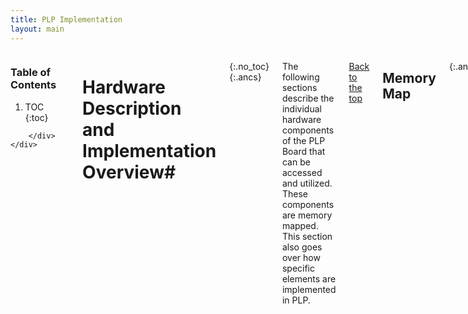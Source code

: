 ```yaml
---
title: PLP Implementation
layout: main
---
```


<div class="hide-for-small-only">
    <div class="medium-3 columns">
	<div class="panel">

	
<!-- NOTE: the following block must not be indented or it isn't properly recognized as markdown -->

<h3 class="noanchor"> Table of Contents </h3>

<div class="toc" markdown="1">

1. TOC
{:toc}

</div>
<!-- END OF MARKDOWN BLOCK -->


        </div>
    </div>
</div>


<div class="medium-9 columns my-content" markdown="1">
<div class="ancs" id="top"></div>

# Hardware Description and Implementation Overview#
{:.no_toc}
{:.ancs}

The following sections describe the individual hardware components of the PLP Board that can be accessed and utilized. These components are memory mapped. This section also goes over how specific elements are implemented in PLP.

[Back to the top](#top)


## Memory Map ##
{:.ancs}

The table below indicates where a certain memory mapped device begins, how many bytes are allocated to that device, and the name of the device.

<div class="mobile" markdown="1">

| **Beginning Address** | **Length in Bytes** | Device |
|:----------------------|:--------------------|:-------|
| `0x00000000` | 2048 | Boot/ROM |
| `0x10000000` | 16777216 | RAM |
| `0xf0000000` | 16 | UART |
| `0xf0100000` | 4 | Switches |
| `0xf0200000` | 4 | LEDs |
| `0xf0300000` | 12 | GPIO |
| `0xf0400000` | 8 | VGA |
| `0xf0500000` | 8 | PLPID |
| `0xf0600000` | 4 | Timer |
| `0xf0700000` | 8 | Interrupt Controller |
| `0xf0800000` | ? | Performance Counter Hardware |
| `0xf0a00000` | 4 | Seven Segment Displays |
{:.mobile}

</div>

Each of these devices will be discussed in the following sections.


[Back to the top](#top)



## ROM ##
{:.ancs}

The ROM module is a non-volatile, read-only memory that stores the bootloader (fload). The bootloader is used with PLPTool to load programs over the serial port. The PLP Board starts at the memory address 0x00000000 on start up and upon reset, causing the bootloader to execute.

[Back to the top](#top)



## RAM ##
{:.ancs}

The RAM module is a volatile, random access memory that stores all the downloaded program code and data. Generally, the programmer will place their program at the beginning of the RAM using the directive `.org 0x10000000` . Additionally, the stack is generally initialized at the "top" of RAM by using the directive `$sp = 0x10fffffc`  .

[Back to the top](#top)




## Switches ##
{:.ancs}

#### Description ####
{:.ancs}

The Switches module is a read-only register that always holds the current value of the switch positions on the PLP Board. There are 8 switches on the PLP Board, which are mapped to the lowest byte of the register. Writing to this register will have no effect.

[Back to the top](#top)

#### Code Example ####
{:.ancs}

To use the switches, load a word from the memory address at `0xf0100000` into a register.  You can then use this value within other parts of your program.

Example:

<pre><code class="language-plp" id="clipboard-content-switches">
.org 0x10000000

main: 
    li $t0 , 0xf0100000 # load the memory address for the switches into $t0
    li $t1 , 0xf0200000 # load the memory address for the LEDs into $t1

start:
    lw $t2 , 0($t0) # load the value from the address of the switches into $t2
    sw $t2 , 0($t1) # store the value from $t2 into the address of the LEDs ($t1)

    j start # jump to the start label
    nop
</code></pre>
<button title="Note: clipboard access is not available on all platforms, results may vary." id="clipboard-button-switches" class="tiny copy-button" data-clipboard-target="clipboard-content-switches">Copy to clipboard</button>

<p class="panel show-for-touch">Note: clipboard access is not available on all platforms, results may vary.</p>

This program will read in the value of the switches, then display that value on the LEDs.  The switches and LEDs have a 1-to-1 relation so pressing 0 and 1 on the switches will light up 0 and 1 on the LEDs.

Additional tutorial: [PLP Basic I/O Tutorial](https://www.youtube.com/watch?v=ddDRRAzlGKk)

[Back to the top](#top)




## LEDs ##
{:.ancs}

#### Description ####
{:.ancs}

The LEDs module is a read-write register that stores the value of the LEDs on the PLP Board. There are 8 LEDs, mapped to the lowest byte of the register. Reading the register will provide the current status of the LEDs, and writing to the register will update the LEDs' status.


[Back to the top](#top)

#### Code Example ####
{:.ancs}

To use the LEDs, simple store a word into the memory address at `0xf0200000`.  <br>
*Note:* the LEDs will only represent the lowest 8 bits of information.

Example:

<pre><code class="language-plp" id="clipboard-content-leds">
.org 0x10000000

main:
    li $t0 , 0  # setting $t0 to 0
    li $t1 , 0xf0200000 # setting $t1 to the memory address of the LEDs

loop:
    sw $t0 , 0($t1) # store the value of $t0 into the LEDs memory address
    addiu $t0 , $t0 , 1 # increment $t0 by 1
    j loop  # jump to the loop 
    nop # nop after jump
</code></pre>
<button title="Note: clipboard access is not available on all platforms, results may vary." id="clipboard-button-leds" class="tiny copy-button" data-clipboard-target="clipboard-content-leds">Copy to clipboard</button>

<p class="panel show-for-touch">Note: clipboard access is not available on all platforms, results may vary.</p>

This program will continuously increment a counter and display it on the LEDs.  When the number reaches 256, the LEDs will read 0 and start the cycle over again because they only show the least significant byte.

Additional tutorial: [PLP Basic I/O Tutorial](https://www.youtube.com/watch?v=ddDRRAzlGKk)

[Back to the top](#top)





## UART ##
{:.ancs}

The UART module is designed to send or receive a single byte at a time, and can only store one byte in the send and receive buffer. This means that you must first either send the data in the buffer before reloading the buffer and you must retrieve the data in the receive buffer (by polling) before the next byte is available.

There are four registers that are memory mapped that the UART module uses:

<div class="mobile" markdown="1">

| Address | Description | Contents Format |
|:--------|:------------|:---------|
|`0xf0000000` | Command Register	| `xxxxxxxxxxxxxxxxxxxxxxxxxxxxxx00` |
|`0xf0000004` | Status Register		| `xxxxxxxxxxxxxxxxxxxxxxxxxxxxxx01` |
|`0xf0000008` | Receive Buffer		| `xxxxxxxxxxxxxxxxxxxxxxxx00000000` |
|`0xf000000c` | Send Buffer			| `xxxxxxxxxxxxxxxxxxxxxxxx00000000` |
{:.mobile}

</div>

#### Command Register ####
The command register is used to control the UART from a PLP program. For the bit positions described below, the command is issued by writing a value with a 1 in the corresponding bit position.

Bit 0 (the least significant bit) is used to issue a *Send* command, which trasmits the byte currently in the **send buffer** over the UART. 

Bit 1 is used to issue a *Clear Status* command, which indicates to the UART that the byte currently in the **receive buffer** has been read by your program. It is important that your program issues this command *after* reading the current character in the **receive buffer** because issuing this command will put the next byte into the **receive buffer** if there is one.

#### Status Register ####
The status register is used to determine the current state of the UART. 

Bit 0 is the *Clear To Send* (CTS) bit and indicates if the UART is in the process of transmitting a byte over the UART. If the CTS bit is low (0) then the UART is currently sending a byte and writing a value to the **send buffer** could cause a loss of the data being trasmitted. If the CTS bit is high (1) then it is safe to write a new value to the **send buffer** for transmission.

Bit 1 is the *ready* bit and indicates if there is a new byte in the **receive buffer**. If it is high (1) then there is a new byte in the **receive buffer**. If it is low (0) then the byte in the **receive buffer** has already been read. It is important to note that the *ready* bit will only be accurate if the *Clear Status* command is used after the **receive buffer** has been read. The **receive buffer** will contain the last byte received by the UART after the *Clear Status* command is issued if there isn't another byte to receive from the UART.

#### Receive Buffer ####
The **receive buffer** contains the most recent byte that was received by the UART.

#### Send Buffer ####
The **send buffer** is where your program needs to store the byte to be sent by the UART when the **command register** receives a *Send* command.

#### Technical Specifications ####
The UART module is running at 57600 baud, with 8 data bits, 1 stop bit, and no parity. It is connected to the serial port on the PLP Board. The UART module supports interrupts and will trigger an interrupt whenever new data is available in the receive buffer.

[Back to the top](#top)






## Seven Segment Displays ##
{:.ancs}

#### Description ####

The Seven Segment Displays module exposes the raw seven segment LEDs to the user, allowing for specialized output. There are `libplp` wrappers that exist for various abstractions.

There are 4 seven segment displays (seven segments plus a dot), mapped to four bytes in the register listed in the [Memory Map](UserManual#Memory_Map.md) section.

The byte order is:

<div class="mobile" markdown="1">

| `[31:24]` | `[23:16]` | `[15:8]` | `[7:0]` |
|:----------|:----------|:---------|:--------|
| Left-most  |  |  | Right-most |
{:.mobile}

</div>

The bits of each byte map to each of the segments as indicated by the figure below.

![{{site.baseurl}}/resources/users_manual_sseg2_fixed.png]({{site.baseurl}}/resources/users_manual_sseg2_fixed.png)

**_IMPORTANT NOTE:_** The seven segment displays have a built-in inverter that requires the user to invert the bits in the byte before converting to hexadecimal.

  * For example, to program the seven segment displays to display the letter "F", the portions of the seven segment display that would light up would be 0, 4, 5, and 6. This would make the byte `0b01110001`. Remember, the bits must be inverted before converting to hexadecimal. This makes the byte `0b10001110`, which in hexadecimal is `0x8E`. Thus, the code for "F" is `0x8E`.


[Back to the top](#top)

#### Code Example ####
{:.ancs}

To use the Seven Segment Displays, you must store a value into the memory address of `0xf0a00000`.  This value is broken into 4 bytes: 1 for each seven segment display.
Each byte section is further broken down into bits, where one bit corresponds for one of the seven(plus decimal point) segments.  This breakdown can be seen here: 

![sseg2_fixed.png]({{site.baseurl}}/resources/users_manual_sseg2_fixed.png)

We can write these segments as binary, where 0 is the least significant bit of a btye and 7 is the most significant bit.

<pre><code class="language-plp">
0b11111111
  76543210
</code></pre>>

Using this format, and adding 3 more bytes to the front(because the Seven Segment Displays panel has 4 actual displays), we can display a wide range of characters on the Seven Segment Displays, although we mostly use it for hexadecimal numbers.  Using the Seven Segment Displays often requires the use of a bit of "translating" code to map a decimal value to a seven segment value.

Example:

<pre><code class="language-plp" id="clipboard-content-sseg">
.org 0x10000000

main:
    li $t0 , 0xf0a00000 # load the memory address for the switches into $t0

    li $t1 , 0xf9a4808e
    # this hex number can be broken into fourths
    #   0xf9 - for the first(left, most significant) digit
    #   this is 0b11111001 in binary
    #   0xa4 - for the second digit
    #   0b10100100
    #   0x80 - for the third digit
    #   0b10000000
    #   0x8e - for the fourth(last, right, least significant digit)
    #   0b10001110
    sw $t1 , 0($t0) # this stores the value into the memory address of the seven segment display
</code></pre>
<button title="Note: clipboard access is not available on all platforms, results may vary." id="clipboard-button-sseg " class="tiny copy-button" data-clipboard-target="clipboard-content-sseg">Copy to clipboard</button>

<p class="panel show-for-touch">Note: clipboard access is not available on all platforms, results may vary.</p>

Beacause the Seven Segment Displays has an internal inverter(in the actual PLP board), we use 1's to denote a disabled segment and 0's to denote enabled segents.  That means, this above example would display '128f' on the seven segments.

Additional tutorial: [PLP Basic I/O Tutorial](https://www.youtube.com/watch?v=ddDRRAzlGKk)

[Back to the top](#top)







## GPIO ##
{:.ancs}

The GPIO module connects two of the PLP Board's I/O connectors to the PLP System, enabling 16 GPIO ports.

There are three registers that are used with the GPIO module:

<div class="mobile" markdown="1">

| Address | Description |
|:--------|:------------|
| `0xf0300000` | Tristate register |
| `0xf0300004` | GPIO Block A |
| `0xf0300008` | GPIO Block B |
{:.mobile}

</div>

Each block of GPIO ports on the PLP Board has 12 pins: 8 I/O, 2 ground, and 2 Vdd.

The tristate register controls the direction of data on each of the GPIO pins. At startup and on reset, all GPIO are set to be inputs (the tristate register is zeroed). This protects circuits that are driving any pins on the GPIO ports. The user can set GPIO to be outputs by enabling the tristate pins for those outputs. The tristate bits map to GPIO pins in the following table.

<div class="mobile" markdown="1">

| Tristate Register Bit | GPIO Pin |
|:----------------------|:---------|
| 0 | A0 |
| 1 | A1 |
| 2 | A2 |
| 3 | A3 |
| 4 | A4 |
| 5 | A5 |
| 6 | A6 |
| 7 | A7 |
| 8 | B0 |
| 9 | B1 |
| 10 | B2 |
| 11 | B3 |
| 12 | B4 |
| 13 | B5 |
| 14 | B6 |
| 15 | B7 |
{:.mobile}

</div>

The GPIO registers use the bottom 8 bits of the data word. The other bits are always read `0`.

![{{site.baseurl}}/resources/users_manual_gpio2.png]({{site.baseurl}}/resources/users_manual_gpio2.png)

The figure above shows the pin mappings to the below table.

<div class="mobile" markdown="1">

| Pin | Mapping/Bit Position |
|:----|:---------------------|
| 1 | 0 |
| 2 | 1 |
| 3 | 2 |
| 4 | 3 |
| 5 | GND |
| 6 | Vdd |
| 7 | 4 |
| 8 | 5 |
| 9 | 6 |
| 10 | 7 |
| 11 | GND |
| 12 | Vdd |
{:.mobile}

</div>


[Back to the top](#top)



## VGA ##
{:.ancs}

The VGA module controls a 640x480 display with an 8-bit color depth.

An 8-bit color depth provides 3 red bits, 3 green bits, and 2 blue bits per pixel. The blue channel only has two bits because of a bit-depth limitation as well as the human eye's poor sensitivity to blue intensity.

The VGA module has two registers:

<div class="mobile" markdown="1">

| Address | Description |
|:--------|:------------|
| `0xf0400000` | Control |
| `0xf0400004` | Frame Buffer Pointer |
{:.mobile}

</div>

The control register uses only the least significant bit, which enables or disables the VGA controller output. When the control register is 0, the VGA module is disabled. When the control register is 0x1, the VGA module is enabled.

_Enabling the VGA module has significant impact on memory performance._ The VGA module uses RAM as VGA memory, and has a higher priority to the RAM bus than the CPU. During a draw cycle, the CPU will not be able to access the SRAM for a short period of time.

The frame buffer pointer is a pointer to the pixel data to draw in memory. For example, if your pixel data begins at 0x100f0000, you would set the frame buffer pointer to that location. The frame buffer must be 307,200 bytes long. The pixel data is arranged as starting from the upper left hand corner of the screen (0,0), and drawing to the right, one row at a time (like reading a book). That is, the zeroth pixel in the pixel data is the upper left hand corner. The upper right hand corner is the 639th pixel, and the left most pixel of the second row is the 640th pixel.

A pixel can be indexed by its row and column address (with 0,0 being the upper left hand corner) with : address = base\_address + (640\*row) + column.

The chart below displays the order of the color bits in the byte.

<div class="mobile" markdown="1">

| Bit | Color |
|:----|:------|
| 7 | `red[2]` |
| 6 | `red[1] `|
| 5 | `red[0]` |
| 4 | `green[2]` |
| 3 | `green[1]` |
| 2 | `green[0]` |
| 1 | `blue[1]` |
| 0 | `blue[0]` |
{:.mobile}

</div>

  * For example, to create a purely red pixel, the code would be `0b11100000` in binary, or `0xE0` in hexadecimal.


[Back to the top](#top)



## PLPID ##
{:.ancs}

The PLPID module contains two registers that describe the board identity and frequency. Writing to either register has no effect.

`0xf0500000` - PLPID (0xdeadbeef for this version)
`0xf0500004` - Board frequency (50MHz, 0x2faf080, for the reference design)

The CPUID module is useful for dynamically calculating wait time in a busy-wait loop. For example, if you wanted to wait .5 seconds, you could read the board frequency, shift right by 1 bit, and call the libplp\_wait function.


[Back to the top](#top)



## Timer ##
{:.ancs}

The timer module is a single 32-bit counter that increments by one every clock cycle. It can be written to at any time. At overflow, the timer will continue counting. The timer module is useful for waiting a specific amount of time with high resolution (20ns on the reference design).

The timer module supports interrupts, and will trigger an interrupt when the timer overflows. The user can configure a specific timed interrupt by presetting the timer value to N cycles before the overflow condition.


[Back to the top](#top)








## Interrupt Controller ##
{:.ancs}

### Description ###

<div class="mobile" markdown="1">

| Register | Description |
|:---------|:------------|
| `0xf0700000` | Mask |
| `0xf0700004` | Status |
{:.mobile}

</div>

Mask Register:

<div class="mobile" markdown="1">

| bit | Description |
|:----|:------------|
| 31-4 | Reserved |
| 3 | Button Interrupt |
| 2 | UART Interrupt |
| 1 | Timer Interrupt |
| 0 | Global Interrupt Enable |
{:.mobile}

</div>

Status Register:

<div class="mobile" markdown="1">

| bit | Interrupt Reason |
|:----|:-----------------|
| 31-4 | Reserved (Always 0) |
| 3 | Button Interrupt |
| 2 | UART Interrupt |
| 1 | Timer Interrupt |
| 0 | Always 1 |
{:.mobile}

</div>

The interrupt controller marshals the interrupt behavior of the PLP system.

The user uses the two registers in the interrupt controller, mask and status, along with the interrupt registers, $i0 and $i1, to control all interrupt behavior.

Before enabling interrupts, the user must supply a pointer to the interrupt vector in register $i0.

<pre><code class="language-plp">
main:
  li $i0, isr # put a pointer to our isr in $i0

isr: ...
</code></pre>


When an interrupt occurs, the interrupt controller sets the corresponding bit in the status register. Before returning from an interrupt the user must clear any status bits that are resolved or unwanted.

The user enables interrupts by setting any desired interrupts in the mask register, as well as setting the global interrupt enable (GIE) bit. When an interrupt occurs, the GIE bit is automatically cleared and must be set on interrupt exit.

**_IMPORTANT NOTE:_** When returning from an interrupt, set the Global Interrupt Enable (GIE) bit in the delay slot of the returning jump instruction. This is necessary to prevent any interrupts from occurring while still in the interrupt vector.

When an interrupt occurs, the return address is stored in $i1.

A typical interrupt vector:

<pre><code class="language-plp">
isr:
	li $t0, 0xf0700000
	lw $t1, 4($t0)     # read the status register
	  
	#check status bits and handle any pending interrupts
	#clear any handled interrupts in $t1

	sw $t1, 4($t0)     # clear any handled interrupts in the status register
	lw $t1, 0($t0)     # get the mask register
	ori $t1, $t1, 1    # set GIE

	jr $i1
	sw $t1, 0($t0)     # store the mask register in the delay slot to guarantee proper exit
</code></pre>



[Back to the top](#top)



## Performance Counters ##
{:.ancs}

<div class="mobile" markdown="1">

| Address | Description |
|:--------|:------------|
| `0xf0800000` | Interrupts |
| `0xf0800004` | I-cache Misses |
| `0xf0800008` | I-cache Accesses |
| `0xf080000c` | D-cache Misses |
| `0xf0800010` | D-cache Accesses |
| `0xf0800014` | UART Bytes Received |
| `0xf0800018` | UART Bytes Sent |
{:.mobile}

</div>

The performance counter module stores a number of registers that keep count of various events, as shown above. Performance counters are read-only and reset only during board reset.


[Back to the top](#top)



# Hardware Configuration and Bootloader #
{:.ancs}

The PLP Board comes with the `fload` bootloader programmed to the board's ROM, which starts at power-on and board reset.

The bootloader currently supports three functions:

  * Loading data from the UART
  * Memory test
  * Memory test with VGA module enabled

These three functions are initiated by setting the appropriate switch after power-up. When all switches are unset, the LEDs will scroll indefinitely. When one of the above functions is enabled, only LED 0 will be illuminated.

<div class="mobile" markdown="1">

| Switch | Function |
|:-------|:---------|
| 0 | UART Boot / Programming Mode |
| 1 | Memory Test |
| 2 | Memory Test with VGA Module Enabled |
{:.mobile}

</div>

The board can be reset at any time by pressing button 0 or BTNL (depending on model) on the PLP Board . This causes all modules and the CPU to reset, setting the PC to 0. This will restart the bootloader.


[Back to the top](#top)



## Loading the Hardware Configuration and Bootloader ##
{:.ancs}


If the PLP Board does not have this programmed to the board's ROM, you must program it before the PLP Board will accept programming from PLPTool or the command line.

To program the PLP Board with the correct hardware configuration and bootloader, you must first download and install the [Adept Software](http://www.digilentinc.com/Products/Detail.cfm?Prod=ADEPT2) required to program the PLP Board.

**Before running Adept**, you must first make sure that your PLP Board has the correct jumper position so that you are programming the ROM of the PLP Board. To do this, make sure the jumper labeled "**MODE**" is set to _ROM_. The picture below displays how it should look.

![{{site.baseurl}}/resources/users_manual_jumper.png]({{site.baseurl}}/resources/users_manual_jumper.png)

After ensuring the jumper is in the right position, connect the PLP Board to your computer with a micro-USB cable and power on the PLP Board. If the board does not power on once connected and the power switch is in the on position, check to make sure the **POWER SELECT** jumper is in the _USB_ position. The image below shows how that the jumper should be positioned to receive power from the micro-USB cable.

![{{site.baseurl}}/resources/users_manual_jumper2.png]({{site.baseurl}}/resources/users_manual_jumper2.png)

Next, run the Adept software. Adept will bring a window that looks like the one below.

![{{site.baseurl}}/resources/users_manual_adept.png]({{site.baseurl}}/resources/users_manual_adept.png)

If it does not display the proper board in the "Connect:" dialog box in the upper right-hand corner of the window, then the board has not been connected properly. Make sure that the board is connected and powered on before running Adept.

Next, click _Browse..._ on the line with the box labeled **PROM**. Navigate to your the directory where PLP is located. The bootloader is located in /hw/.


The file you select will depend on the board you have:

  * If you have a Nexys 2 (500k), select the file named `nexys2_500k.bit`
  * If you have a Nexys 2 (1200k), select the file named `nexys2_1200k.bit`
  * If you have a Nexys 3, select the file named `nexys3.bit`

Once you've selected the correct bootloader file, click the _Program_ button on the same line as **PROM**. This will load the bootloader onto the PLP Board.

If there are no error messages, the dialog box at the bottom of the Adept window will display `Programming Successful`. Once the programming is complete, turn the PLP Board off, close Adept, and turn the board back on. Your PLP Board now has the proper hardware configuration and `fload` bootloader loaded into the ROM and you are ready to program the board using PLP.

[Back to the top](#top)

## Programming the PLP Board ##
{:.ancs}

In order to program the PLP Board, the PLP Board must be powered on and connected to the computer via a serial connection. It must also have the correct hardware configuration and bootloader (fload) on the board, as well as be in programming mode.  If your PLP Board is not correctly programmed, refer to this [section](UserManual#Loading_the_Hardware_Configuration_and_Bootloader.md) which details how to program the PLP Board with the proper hardware configuration and `fload` bootloader.  To enter programming mode, switch 0 (indicated by SW0 above the switch) must be up/on.

After this is all completed, press the `Program PLP Board` button. This will bring up the window below.

![{{site.baseurl}}/resources/users_manual_program.png]({{site.baseurl}}/resources/users_manual_program.png)

This window allows you to select which port your PLP Board is connected to. There are four preloaded options (COM1, COM2, COM3, and COM4) that can be selected via the drop down menu. If the port you are using isn't listed, you can enter in the port by clicking in the text box and typing the port&#8217;s name.

Once you have selected the correct port, click `Download Program`, and the program will be loaded onto the PLP Board. If there are any errors, they will be displayed in the Output Pane of PLPTool.


[Back to the top](#top)

</div>





<!--  Everything below this point has been commented out and should be deleted or moved
# I/O Examples #
{:.ancs}

Below are some short examples on how to properly use each I/O device coupled with PLPTool. For additional examples, in video form, [visit the PLP youtube channel](https://www.youtube.com/channel/UCX-QCwA9DCvMA4DTXv7_tuQ).



### UART ###
{:.ancs}

temp

Additional tutorial: [PLP UART and Interrupt Tutorial](https://www.youtube.com/watch?v=ZrlY5B6h8fA)

[Back to the top](#top)



### Opcodes temporary home ###
{:.noanchor .no_toc}

<div class="mobile" markdown="1">

| Syntax        | Opcode/Function   |
| :-------------------- | :------------     |
| addu  $rd, $rs, $rt   | 0x00 / 0x21       |
| addiu $rd, $rs, imm | 0x09 | 
| subu  $rd, $rs, $rt   | 0x00 / 0x23     |
| mullo $rd, $rs, $rt   | 0x00 / 0x10     |
| mulhi $rd, $rs, $rt   | 0x00 / 0x11     |
| and   $rd, $rs, $rt   | 0x00 / 0x24     |
| andi  $rd, $rs, imm | 0x0c | 
| or    $rd, $rs, $rt   |  0x00 / 0x25     |
| ori   $rd, $rs, imm |  0x0d | 
| nor   $rd, $rs, $rt   |  0x00 / 0x27     |
| slt   $rd, $rs, $rt   | 0x00 / 0x2a     |
| slti  $rd, $rs, imm | 0x0a | 
| sltu  $rd, $rs, $rt   | 0x00 / 0x2b     |
| sltiu $rd, $rs, imm | 0x0b | 
| sll $rd, $rt, shamt | 0x00 / 0x00   |
| sllv $rd, $rs, $rt  | 0x00 / 0x01 |
| srl $rd, $rt, shamt | 0x00 / 0x02   |
| srlv $rd, $rs, $rt  | 0x00 / 0x03 |
| j label |  0x02 |
| jr $rs          |  0x00 / 0x08       | 
| jal label |  0x03 | 
| jalr $rd, $rs   |  0x00 / 0x09       | 
| beq $rt, $rs, label   |  0x04  | 
| bne $rt, $rs, label   |  0x05  | 
| lw $rt, imm($rs) |  0x23 | 
| sw $rt, imm($rs) |  0x2b | 
| lui $rt, imm |  0x0f | 
{:.mobile}

</div>

-->







